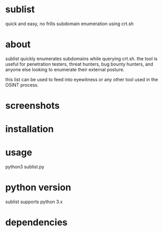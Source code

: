 # sublist
quick and easy, no frills subdomain enumeration using crt.sh

# about
sublist quickly enumerates subdomains while querying crt.sh.  the tool is useful for penetration testers, threat hunters, bug bounty hunters, and anyone else looking to enumerate their external posture.  

this list can be used to feed into eyewitness or any other tool used in the OSINT process.

# screenshots 

# installation

# usage 
python3 sublist.py 

# python version
sublist supports python 3.x

# dependencies



